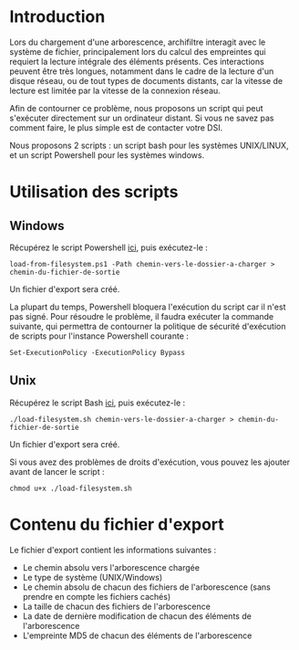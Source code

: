 # Introduction

Lors du chargement d'une arborescence, archifiltre interagit avec le système de fichier, principalement lors du calcul des empreintes qui requiert la lecture intégrale des éléments présents. Ces interactions peuvent être très longues, notamment dans le cadre de la lecture d'un disque réseau, ou de tout types de documents distants, car la vitesse de lecture est limitée par la vitesse de la connexion réseau.

Afin de contourner ce problème, nous proposons un script qui peut s'exécuter directement sur un ordinateur distant. Si vous ne savez pas comment faire, le plus simple est de contacter votre DSI.

Nous proposons 2 scripts : un script bash pour les systèmes UNIX/LINUX, et un script Powershell pour les systèmes windows.

# Utilisation des scripts

## Windows

Récupérez le script Powershell [ici](https://raw.githubusercontent.com/SocialGouv/archifiltre/master/scripts/load-from-filesystem.ps1), puis exécutez-le :

```
load-from-filesystem.ps1 -Path chemin-vers-le-dossier-a-charger > chemin-du-fichier-de-sortie
```

Un fichier d'export sera créé.

La plupart du temps, Powershell bloquera l'exécution du script car il n'est pas signé. Pour résoudre le problème, il faudra exécuter la commande suivante, qui permettra de contourner la politique de sécurité d'exécution de scripts pour l'instance Powershell courante :
```
Set-ExecutionPolicy -ExecutionPolicy Bypass
```

## Unix

Récupérez le script Bash [ici](https://raw.githubusercontent.com/SocialGouv/archifiltre/master/scripts/load-filesystem.sh), puis exécutez-le :

```
./load-filesystem.sh chemin-vers-le-dossier-a-charger > chemin-du-fichier-de-sortie
```

Un fichier d'export sera créé.

Si vous avez des problèmes de droits d'exécution, vous pouvez les ajouter avant de lancer le script :

```
chmod u+x ./load-filesystem.sh
```

# Contenu du fichier d'export

Le fichier d'export contient les informations suivantes :
- Le chemin absolu vers l'arborescence chargée
- Le type de système (UNIX/Windows)
- Le chemin absolu de chacun des fichiers de l'arborescence (sans prendre en compte les fichiers cachés)
- La taille de chacun des fichiers de l'arborescence
- La date de dernière modification de chacun des éléments de l'arborescence
- L'empreinte MD5 de chacun des éléments de l'arborescence